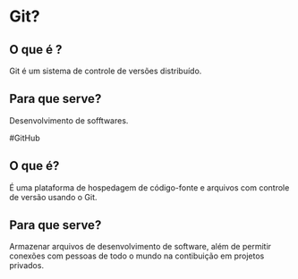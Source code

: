 # Git?
## O que é ?
Git é um sistema de controle de versões distribuído.

## Para que serve?
Desenvolvimento de sofftwares.

#GitHub
## O que é?
É uma plataforma de hospedagem de código-fonte e arquivos com controle de versão usando o Git.

## Para que serve?
Armazenar arquivos de desenvolvimento de software, além de permitir conexões com pessoas de todo o mundo na contibuição em projetos privados.

